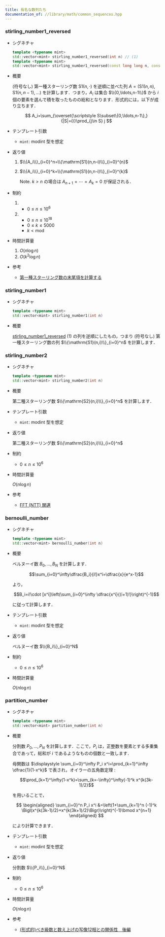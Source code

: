 ```yaml
---
title: 有名な数列たち
documentation_of: //library/math/common_sequences.hpp
---
```


### stirling_number1_reversed

- シグネチャ

  ```cpp
  template <typename mint>
  std::vector<mint> stirling_number1_reversed(int n) // (1)
  template <typename mint>
  std::vector<mint> stirling_number1_reversed(const long long n, const int k) // (2)
  ```

- 概要
  
  (符号なし) 第一種スターリング数 $\mathrm{S1}(n,\cdot)$ を逆順に並べた列 $A=(\mathrm{S1}(n,n),\mathrm{S1}(n,n-1),\ldots)$ を計算します．つまり，$A_i$ は集合 $\\{0,\ldots,n-1\\}$ から $i$ 個の要素を選んで積を取ったものの総和となります．形式的には，以下が成り立ちます．

  $$
  A_i=\sum_{\overset{\scriptstyle S\subset\{0,\ldots,n-1\},}{|S|=i}}\prod_{j\in S} j
  $$

- テンプレート引数

  - `mint`: modint 型を想定

- 返り値

  1. $\\{A_i\\}_{i=0}^n=\\{\mathrm{S1}(n,n-i)\\}_{i=0}^{n}$
  2. $\\{A_i\\}_{i=0}^k=\\{\mathrm{S1}(n,n-i)\\}_{i=0}^{k}$

      Note. $k>n$ の場合は $A_{n+1}=\cdots=A_{k}=0$ が保証される．

- 制約

  1. - $0\leq n\leq 10^6$
  2. - $0\leq n\leq 10^{18}$
     - $0\leq k\leq 5000$
     - $k\lt \mathrm{mod}$

- 時間計算量

  1. $O(n\log n)$
  2. $O(k^2\log n)$

- 参考

  - [第一種スターリング数の末尾項を計算する](https://suisen-kyopro.hatenablog.com/entry/2021/06/02/225932)

### stirling_number1

- シグネチャ
  
  ```cpp
  template <typename mint>
  std::vector<mint> stirling_number1(int n)
  ```

- 概要
  
  [stirling_number1_reversed](###stirling_number1_reversed) (1) の列を逆順にしたもの，つまり (符号なし) 第一種スターリング数の列 $\\{\mathrm{S1}(n,i)\\}_{i=0}^n$ を計算します．

### stirling_number2

- シグネチャ

  ```cpp
  template <typename mint>
  std::vector<mint> stirling_number2(int n)
  ```

- 概要

  第二種スターリング数 $\\{\mathrm{S2}(n,i)\\}_{i=0}^n$ を計算します．

- テンプレート引数
  
  - `mint`: modint 型を想定

- 返り値

  第二種スターリング数 $\\{\mathrm{S2}(n,i)\\}_{i=0}^n$

- 制約

  - $0\leq n\leq 10^6$

- 時間計算量

  $O(n\log n)$

- 参考
  
  - [FFT (NTT) 関連](https://min-25.hatenablog.com/entry/2015/04/07/160154)

### bernoulli_number

- シグネチャ

  ```cpp
  template <typename mint>
  std::vector<mint> bernoulli_number(int n)
  ```

- 概要

  ベルヌーイ数 $B_0,\ldots,B_N$ を計算します．

  $$\sum_{i=0}^\infty\dfrac{B_i}{i!}x^i=\dfrac{x}{e^x-1}$$

  より，

  $$B_i=i!\cdot [x^i]\left(\sum_{i=0}^\infty \dfrac{x^i}{(i+1)!}\right)^{-1}$$

  に従って計算します．

- テンプレート引数

  - `mint`: modint 型を想定

- 返り値

  ベルヌーイ数 $\\{B_i\\}_{i=0}^N$

- 制約

  - $0\leq n\leq 10^6$

- 時間計算量

  $O(n\log n)$

### partition_number

- シグネチャ

  ```cpp
  template <typename mint>
  std::vector<mint> partition_number(int n)
  ```

- 概要

  分割数 $P_0,\ldots,P_N$ を計算します．ここで，$P_i$ は，正整数を要素とする多重集合であって，総和が $i$ であるようなものの個数と一致します．

  母関数は $\displaystyle \sum_{i=0}^\infty P_i x^i=\prod_{k=1}^\infty \dfrac{1}{1-x^k}$ で表され，オイラーの五角数定理 :

  $$\prod_{k=1}^\infty(1-x^k)=\sum_{k=-\infty}^\infty(-1)^k x^{k(3k-1)/2}$$

  を用いることで，

  $$
  \begin{aligned}
  \sum_{i=0}^n P_i x^i
  &=\left(1+\sum_{k=1}^n (-1)^k \Bigl(x^{k(3k-1)/2}+x^{k(3k+1)/2}\Bigr)\right)^{-1}\bmod x^{n+1}
  \end{aligned}
  $$

  により計算できます．

- テンプレート引数

  - `mint`: modint 型を想定

- 返り値

  分割数 $\\{P_i\\}_{i=0}^N$

- 制約

  - $0\leq n\leq 10^6$

- 時間計算量

  $O(n\log n)$

- 参考

  - [(形式的)べき級数と数え上げの写像12相との関係性　後編](https://sen-comp.hatenablog.com/entry/2019/12/11/110958)

